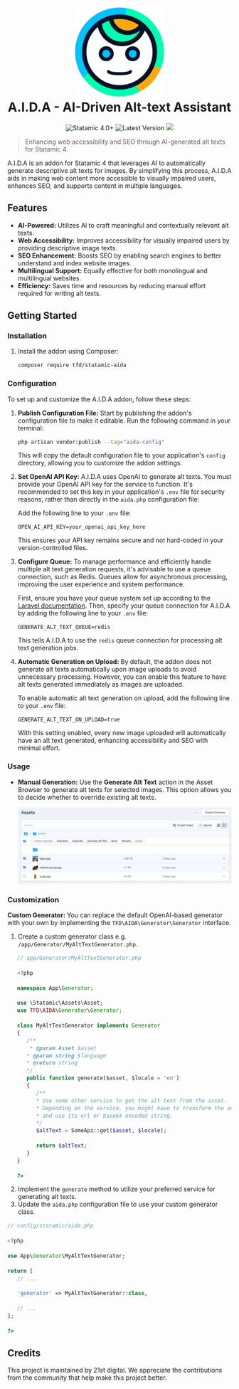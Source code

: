 <h1 align="center">
  <img src="./docs/aida-logo-solo.svg" alt="AIDA Logo" width="200">
  <br>
  A.I.D.A - AI-Driven Alt-text Assistant
</h1>

<p align="center">
  <a href="https://statamic.com" style="text-decoration: none">
    <img src="https://img.shields.io/badge/Statamic-4.0%2B-FF269E?style=flat-square" alt="Statamic 4.0+" />
  </a>
  <a href="https://github.com/21stdigital/statamic-aida/releases" style="text-decoration: none">
    <img src="https://img.shields.io/github/v/release/21stdigital/statamic-aida?label=Release&style=flat-square" alt="Latest Version" />
  </a>
  <a href="https://github.com/21stdigital/statamic-aida/actions/workflows/tests.yml?query=branch%3Amain" style="text-decoration: none">
    <img src="https://img.shields.io/github/actions/workflow/status/21stdigital/statamic-aida/tests.yml?branch=main&style=flat-square&label=Tests" />
  </a>
</p>

> Enhancing web accessibility and SEO through AI-generated alt texts for Statamic 4.

A.I.D.A is an addon for Statamic 4 that leverages AI to automatically generate descriptive alt texts for images. By simplifying this process, A.I.D.A aids in making web content more accessible to visually impaired users, enhances SEO, and supports content in multiple languages.

## Features

- **AI-Powered:** Utilizes AI to craft meaningful and contextually relevant alt texts.
- **Web Accessibility:** Improves accessibility for visually impaired users by providing descriptive image texts.
- **SEO Enhancement:** Boosts SEO by enabling search engines to better understand and index website images.
- **Multilingual Support:** Equally effective for both monolingual and multilingual websites.
- **Efficiency:** Saves time and resources by reducing manual effort required for writing alt texts.

## Getting Started

### Installation

1. Install the addon using Composer:

   ```bash
   composer require tfd/statamic-aida
   ```

### Configuration

To set up and customize the A.I.D.A addon, follow these steps:

1. **Publish Configuration File:** Start by publishing the addon's configuration file to make it editable. Run the following command in your terminal:

   ```bash
   php artisan vendor:publish --tag="aida-config"
   ```

   This will copy the default configuration file to your application's `config` directory, allowing you to customize the addon settings.

2. **Set OpenAI API Key:** A.I.D.A uses OpenAI to generate alt texts. You must provide your OpenAI API key for the service to function. It's recommended to set this key in your application's `.env` file for security reasons, rather than directly in the `aida.php` configuration file:

   Add the following line to your `.env` file:

   ```plaintext
   OPEN_AI_API_KEY=your_openai_api_key_here
   ```

   This ensures your API key remains secure and not hard-coded in your version-controlled files.

3. **Configure Queue:** To manage performance and efficiently handle multiple alt text generation requests, it's advisable to use a queue connection, such as Redis. Queues allow for asynchronous processing, improving the user experience and system performance.

   First, ensure you have your queue system set up according to the [Laravel documentation](https://laravel.com/docs/queues). Then, specify your queue connection for A.I.D.A by adding the following line to your `.env` file:

   ```plaintext
   GENERATE_ALT_TEXT_QUEUE=redis
   ```

   This tells A.I.D.A to use the `redis` queue connection for processing alt text generation jobs.

4. **Automatic Generation on Upload:** By default, the addon does not generate alt texts automatically upon image uploads to avoid unnecessary processing. However, you can enable this feature to have alt texts generated immediately as images are uploaded.

   To enable automatic alt text generation on upload, add the following line to your `.env` file:

   ```plaintext
   GENERATE_ALT_TEXT_ON_UPLOAD=true
   ```

   With this setting enabled, every new image uploaded will automatically have an alt text generated, enhancing accessibility and SEO with minimal effort.

### Usage

- **Manual Generation:** Use the **Generate Alt Text** action in the Asset Browser to generate alt texts for selected images. This option allows you to decide whether to override existing alt texts.

  ![Screenshot of Generate Alt Text action](./docs/action.png)

### Customization

**Custom Generator:** You can replace the default OpenAI-based generator with your own by implementing the `TFD\AIDA\Generator\Generator` interface.

1. Create a custom generator class e.g. `/app/Generator/MyAltTextGenerator.php`.

```php
   // app/Generator/MyAltTextGenerator.php

   <?php

   namespace App\Generator;

   use \Statamic\Assets\Asset;
   use TFD\AIDA\Generator\Generator;

   class MyAltTextGenerator implements Generator
   {
      /**
       * @param Asset $asset
      * @param string $language
      * @return string
      */
      public function generate($asset, $locale = 'en')
      {
         /**
         * Use some other service to get the alt text from the asset.
         * Depending on the service, you might have to transform the asset object
         * and use its url or base64 encoded string.
         */
         $altText = SomeApi::get($asset, $locale);

         return $altText;
      }
   }

   ?>
```

2.  Implement the `generate` method to utilize your preferred service for generating alt texts.
3.  Update the `aida.php` configuration file to use your custom generator class.

```php
// config/statamic/aida.php

<?php

use App\Generator\MyAltTextGenerator;

return [
   // ...

   'generator' => MyAltTextGenerator::class,

   // ...
];

?>
```

## Credits

This project is maintained by 21st digital. We appreciate the contributions from the community that help make this project better.
